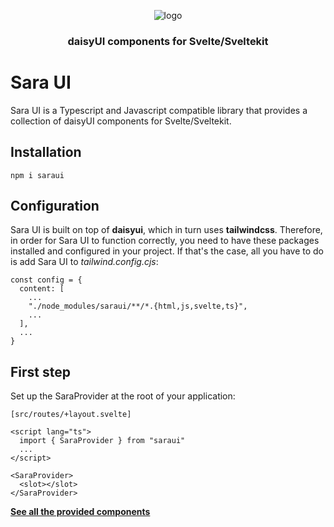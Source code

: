 <div align="center">

![logo](https://cdn.icon-icons.com/icons2/1465/PNG/128/199princess2_100395.png)

### daisyUI components for Svelte/Sveltekit

</div>


# Sara UI

Sara UI is a Typescript and Javascript compatible library that provides a collection of daisyUI components for Svelte/Sveltekit.
## Installation

```
npm i saraui
```

## Configuration

Sara UI is built on top of **daisyui**, which in turn uses **tailwindcss**. Therefore, in order for Sara UI to function correctly, you need to have these packages installed and configured in your project. If that's the case, all you have to do is add Sara UI to _tailwind.config.cjs_:

```
const config = {
  content: [
    ...
    "./node_modules/saraui/**/*.{html,js,svelte,ts}",
    ...
  ],
  ...
}
```

## First step

Set up the SaraProvider at the root of your application:

```
[src/routes/+layout.svelte]

<script lang="ts">
  import { SaraProvider } from "saraui"
  ...
</script>

<SaraProvider>
  <slot></slot>
</SaraProvider>
```

[**See all the provided components**](https://saraui.com/components)
